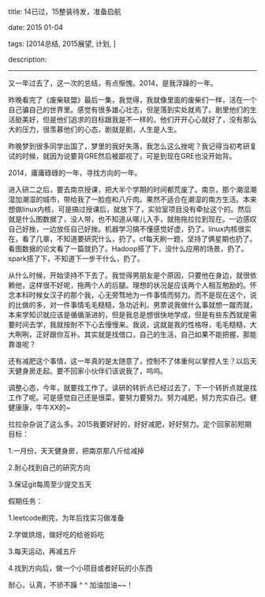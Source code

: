 title: 14已过，15整装待发，准备启航

date: 2015 01-04

tags: [2014总结, 2015展望, 计划, ]

description: 

---
又一年过去了，这一次的总结，有点惭愧。2014，是我浮躁的一年。 

昨晚看完了《废柴联盟》最后一集，我觉得，我就像里面的废柴们一样，活在一个自己骗自己的世界里。感觉有很多雄心壮志，但是落到实处就焉了。剧里他们的生活挺美好，但是他们追求的目标跟我是不一样的。他们开开心心就好了，没有那么大的压力，很羡慕他们的心态，剧就是剧，人生是人生。 

昨晚梦到很多同学出国了，梦里的我好失落，我怎么这么挫呢？我记得当初考研复试的时候，就因为说要背GRE然后被鄙视了，可是到现在GRE也没开始背。 

2014，庸庸碌碌的一年，寻找方向的一年。 

进入研二之后，要去南京授课，把大半个学期的时间都荒废了。南京，那个潮湿潮湿加潮湿的城市，带给我了一脸痘和八斤肉。果然不适合在潮湿的南方生活。本来想做linux内核，可是搞过授课后，就放下了，实验室项目没有牵扯这个的。然后就是什么图数据了，没人带，也不知道从哪儿入手，就拖拖拉拉到现在。一边感叹自己好挫，一边放任自己好挫。机器学习搞不懂感觉好虚，扔了。linux内核很实在，看了几章，不知道要研究什么，扔了。cf每天刷一题，坚持了俩星期也扔了。看图数据的论文看了一篇就扔了。Hadoop搭了下，没什么应用的场景，扔了。spark搭了下，不知道下一步干什么，扔了。 

从什么时候，开始坚持不下去了。我觉得男朋友是个原因，只要他在身边，就很依赖他，这样很不好呢，拖两个人的后腿。理想的状况是应该两个人相互勉励的。怀念本科时候女汉子的那个我，心无旁骛地为一件事情而努力。而不是现在这个，说的比做的多，对一件事情毛毛糙糙，急功近利。男票说我做什么事就想一蹴而就，本来学知识就应该是循循渐进的，但是我总是想很快地学成，但是有些东西就是需要时间去学，我就按耐不下心去慢慢来。我说，这就是我的性格呀，毛毛糙糙，大大咧咧，正好跟你互补。其实就是找借口，自己的生活，自己如果不能把握，那能靠谁呢？ 

还有减肥这个事情，这一年真的是太随意了，控制不了体重何以掌控人生？以后天天健身房走起。要不回家小伙伴们该说我了，呜呜。 

调整心态，今年，就要找工作了。读研的转折点已经过去了，下一个转折点就是找工作了呢。可是感觉自己还是很菜，要努力要努力。努力减肥，努力充实自己。健健康康，牛牛XX的~ 

拉拉杂杂说了这么多。2015我要好好的，好好减肥，好好努力。定个回家前短期目标： 

1.一月份，天天健身房，把南京那八斤给减掉 

2.耐心找到自己的研究方向 

3.保证git每周至少提交五天 

假期任务： 

1.leetcode刷完，为年后找实习做准备 

2.学做烘焙，做好吃的给爸妈吃 

3.每天运动，再减五斤 

4.找到方向后，做一个小项目或者好玩的小东西 

耐心，认真，不骄不躁 ^ ^ 加油加油~~！    


